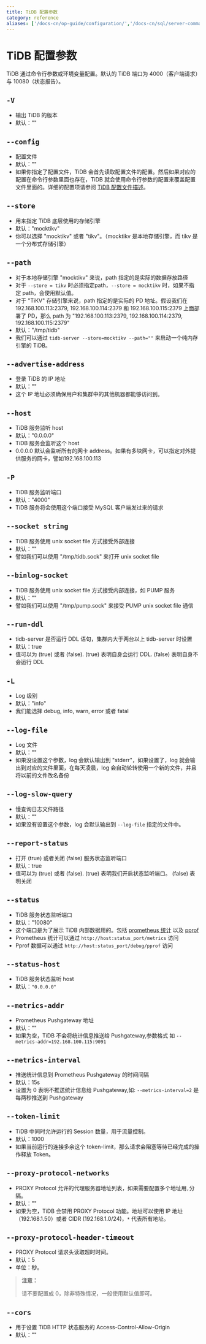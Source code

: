 ```yaml
---
title: TiDB 配置参数
category: reference
aliases: ['/docs-cn/op-guide/configuration/','/docs-cn/sql/server-command-option/','/docs-cn/sql/tidb-server/']
---
```


# TiDB 配置参数

TiDB 通过命令行参数或环境变量配置。默认的 TiDB 端口为 4000（客户端请求）与 10080（状态报告）。

## `-V`

+ 输出 TiDB 的版本
+ 默认：""

## `--config`

+ 配置文件
+ 默认：""
+ 如果你指定了配置文件，TiDB 会首先读取配置文件的配置。然后如果对应的配置在命令行参数里面也存在，TiDB 就会使用命令行参数的配置来覆盖配置文件里面的。详细的配置项请参阅 [TiDB 配置文件描述](v3.0/reference/configuration/tidb-server/configuration-file.md)。

## `--store`

+ 用来指定 TiDB 底层使用的存储引擎
+ 默认："mocktikv"
+ 你可以选择 "mocktikv" 或者 "tikv"。（mocktikv 是本地存储引擎，而 tikv 是一个分布式存储引擎）

## `--path`

+ 对于本地存储引擎 "mocktikv" 来说，path 指定的是实际的数据存放路径
+ 对于 `--store = tikv` 时必须指定path，`--store = mocktikv` 时，如果不指定 path，会使用默认值。
+ 对于 "TiKV" 存储引擎来说，path 指定的是实际的 PD 地址。假设我们在 192.168.100.113:2379, 192.168.100.114:2379 和 192.168.100.115:2379 上面部署了 PD，那么 path 为 "192.168.100.113:2379, 192.168.100.114:2379, 192.168.100.115:2379"
+ 默认："/tmp/tidb"
+ 我们可以通过 `tidb-server --store=mocktikv --path=""` 来启动一个纯内存引擎的 TiDB。

## `--advertise-address`

+ 登录 TiDB 的 IP 地址
+ 默认：""
+ 这个 IP 地址必须确保用户和集群中的其他机器都能够访问到。

## `--host`

+ TiDB 服务监听 host
+ 默认："0.0.0.0"
+ TiDB 服务会监听这个 host
+ 0.0.0.0 默认会监听所有的网卡 address。如果有多块网卡，可以指定对外提供服务的网卡，譬如192.168.100.113

## `-P`

+ TiDB 服务监听端口
+ 默认："4000"
+ TiDB 服务将会使用这个端口接受 MySQL 客户端发过来的请求

## `--socket string`

+ TiDB 服务使用 unix socket file 方式接受外部连接
+ 默认：""
+ 譬如我们可以使用 "/tmp/tidb.sock" 来打开 unix socket file

## `--binlog-socket`

+ TiDB 服务使用 unix socket file 方式接受内部连接，如 PUMP 服务
+ 默认：""
+ 譬如我们可以使用 "/tmp/pump.sock" 来接受 PUMP unix socket file 通信

## `--run-ddl`

+ tidb-server 是否运行 DDL 语句，集群内大于两台以上 tidb-server 时设置
+ 默认：true
+ 值可以为 (true) 或者 (false). (true) 表明自身会运行 DDL. (false) 表明自身不会运行 DDL

## `-L`

+ Log 级别
+ 默认："info"
+ 我们能选择 debug, info, warn, error 或者 fatal

## `--log-file`

+ Log 文件
+ 默认：""
+ 如果没设置这个参数，log 会默认输出到 "stderr"，如果设置了，log 就会输出到对应的文件里面，在每天凌晨，log 会自动轮转使用一个新的文件，并且将以前的文件改名备份

## `--log-slow-query`

+ 慢查询日志文件路径
+ 默认：""
+ 如果没有设置这个参数，log 会默认输出到 `--log-file` 指定的文件中。

## `--report-status`

+ 打开 (true) 或者关闭 (false) 服务状态监听端口
+ 默认：true
+ 值可以为 (true) 或者 (false). (true) 表明我们开启状态监听端口。 (false) 表明关闭

## `--status`

+ TiDB 服务状态监听端口
+ 默认："10080"
+ 这个端口是为了展示 TiDB 内部数据用的。包括 [prometheus 统计](https://prometheus.io/) 以及 [pprof](https://golang.org/pkg/net/http/pprof/)
+ Prometheus 统计可以通过 `http://host:status_port/metrics` 访问
+ Pprof 数据可以通过 `http://host:status_port/debug/pprof` 访问

## `--status-host`

+ TiDB 服务状态监听 host
+ 默认：`"0.0.0.0"`

## `--metrics-addr`

+ Prometheus Pushgateway 地址
+ 默认：""
+ 如果为空，TiDB 不会将统计信息推送给 Pushgateway,参数格式 如 `--metrics-addr=192.168.100.115:9091`

## `--metrics-interval`

+ 推送统计信息到 Prometheus Pushgateway 的时间间隔
+ 默认：15s
+ 设置为 0 表明不推送统计信息给 Pushgateway,如: `--metrics-interval=2` 是每两秒推送到 Pushgateway

## `--token-limit`

+ TiDB 中同时允许运行的 Session 数量，用于流量控制。
+ 默认：1000
+ 如果当前运行的连接多余这个 token-limit，那么请求会阻塞等待已经完成的操作释放 Token。

## `--proxy-protocol-networks`

+ PROXY Protocol 允许的代理服务器地址列表，如果需要配置多个地址用`,`分隔。
+ 默认：""
+ 如果为空，TiDB 会禁用 PROXY Protocol 功能。地址可以使用 IP 地址（192.168.1.50）或者 CIDR (192.168.1.0/24)，`*` 代表所有地址。

## `--proxy-protocol-header-timeout`

+ PROXY Protocol 请求头读取超时时间。
+ 默认：5
+ 单位：秒。

> **注意：**
>
> 请不要配置成 0，除非特殊情况，一般使用默认值即可。

## `--cors`

+ 用于设置 TiDB HTTP 状态服务的 Access-Control-Allow-Origin
+ 默认：""
